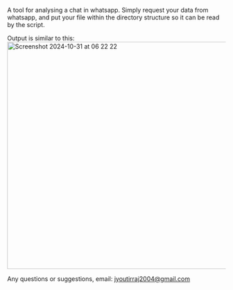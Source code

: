 A tool for analysing a chat in whatsapp. Simply request your data from whatsapp, and put your file within the directory structure so it can be read by the script.

Output is similar to this:
<img width="524" alt="Screenshot 2024-10-31 at 06 22 22" src="https://github.com/user-attachments/assets/0931274e-6865-4483-bc94-4cd606c70402">

Any questions or suggestions, email:
jyoutirraj2004@gmail.com
